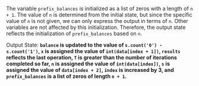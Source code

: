 The variable `prefix_balances` is initialized as a list of zeros with a length of `n + 1`. The value of `n` is determined from the initial state, but since the specific value of `n` is not given, we can only express the output in terms of `n`. Other variables are not affected by this initialization. Therefore, the output state reflects the initialization of `prefix_balances` based on `n`.

Output State: **`balance` is updated to the value of `s.count('0') - s.count('1')`, `x` is assigned the value of `int(data[index + 1])`, `results` reflects the last operation, `T` is greater than the number of iterations completed so far, `n` is assigned the value of `int(data[index])`, `s` is assigned the value of `data[index + 2]`, `index` is increased by 3, and `prefix_balances` is a list of zeros of length `n + 1`.**